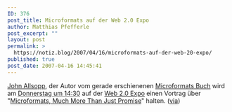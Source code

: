 ```yaml
---
ID: 376
post_title: Microformats auf der Web 2.0 Expo
author: Matthias Pfefferle
post_excerpt: ""
layout: post
permalink: >
  https://notiz.blog/2007/04/16/microformats-auf-der-web-20-expo/
published: true
post_date: 2007-04-16 14:45:41
---
```

<!-- wp:paragraph -->
<p><a href="http://westciv.typepad.com/dog_or_higher/">John Allsopp</a>, der Autor vom gerade erschienenen <a href="http://microformatique.com/book/">Microformats Buch</a> wird am <abbr title="20070417T133000-0700">Donnerstag um 14:30</abbr> auf der <a href="http://www.web2expo.com/">Web 2.0 Expo</a> einen Vortrag über "<a href="http://www.web2expo.com/cs/webex2007/view/e_sess/11831">Microformats, Much More Than Just Promise</a>" halten. (<a href="http://microformats.org/blog/2007/04/14/microformats-at-the-web-20-expo/">via</a>)</p>
<!-- /wp:paragraph -->